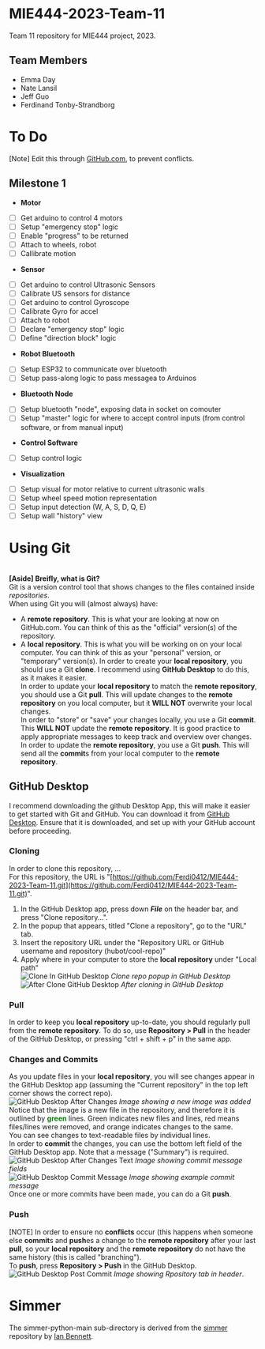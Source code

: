 # MIE444-2023-Team-11
Team 11 repository for MIE444 project, 2023.

## Team Members
- Emma Day
- Nate Lansil
- Jeff Guo
- Ferdinand Tonby-Strandborg

# To Do
[Note] Edit this through [GitHub.com](https://github.com/Ferdi0412/MIE444-2023-Team-11/blob/main/README.md), to prevent conflicts.
## Milestone 1
- **Motor**
- [ ] Get arduino to control 4 motors
- [ ] Setup "emergency stop" logic
- [ ] Enable "progress" to be returned
- [ ] Attach to wheels, robot
- [ ] Callibrate motion
- **Sensor**
- [ ] Get arduino to control Ultrasonic Sensors
- [ ] Calibrate US sensors for distance
- [ ] Get arduino to control Gyroscope
- [ ] Calibrate Gyro for accel
- [ ] Attach to robot
- [ ] Declare "emergency stop" logic
- [ ] Define "direction block" logic
- **Robot Bluetooth**
- [ ] Setup ESP32 to communicate over bluetooth
- [ ] Setup pass-along logic to pass messagea to Arduinos
- **Bluetooth Node**
- [ ] Setup bluetooth "node", exposing data in socket on comouter
- [ ] Setup "master" logic for where to accept control inputs (from control software, or from manual input)
- **Control Software**
- [ ] Setup control logic
- **Visualization**
- [ ] Setup visual for motor relative to current ultrasonic walls
- [ ] Setup wheel speed motion representation
- [ ] Setup input detection (W, A, S, D, Q, E)
- [ ] Setup wall "history" view

# Using Git
<br>**[Aside] Breifly, what is Git?**
<br>Git is a version control tool that shows changes to the files contained inside *repositories*.
<br>When using Git you will (almost always) have:
- A **remote repository**. This is what your are looking at now on GitHub.com. You can think of this as the "official" version(s) of the repository.
- A **local repository**. This is what you will be working on on your local computer. You can think of this as your "personal" version, or "temporary" version(s).
In order to create your **local repository**, you should use a Git **clone**. I recommend using **GitHub Desktop** to do this, as it makes it easier.
<br>In order to update your **local repository** to match the **remote repository**, you should use a Git **pull**. This will update changes to the **remote repository** on you local computer, but it **WILL NOT** overwrite your local changes.
<br>In order to "store" or "save" your changes locally, you use a Git **commit**. This **WILL NOT** update the **remote repository**. It is good practice to apply appropriate messages to keep track and overview over changes.
<br> In order to update the **remote repository**, you use a Git **push**. This will send all the **commit**s from your local computer to the **remote repository**.

## GitHub Desktop
I recommend downloading the github Desktop App, this will make it easier to get started with Git and GitHub. You can download it from [GitHub Desktop](https://desktop.github.com/). Ensure that it is downloaded, and set up with your GitHub account before proceeding.

### Cloning
In order to clone this repository, ...
<br>For this repository, the URL is "[https://github.com/Ferdi0412/MIE444-2023-Team-11.git](https://github.com/Ferdi0412/MIE444-2023-Team-11.git)".
1. In the GitHub Desktop app, press down ***File*** on the header bar, and press "Clone repository...".
2. In the popup that appears, titled "Clone a repository", go to the "URL" tab.
3. Insert the repository URL under the "Repository URL or GitHub username and repository (hubot/cool-repo)"
4. Apply where in your computer to store the **local repository** under "Local path"
<br>![Clone In GitHub Desktop](https://github.com/Ferdi0412/MIE444-2023-Team-11/assets/78992348/c509e854-3ec8-448b-b56f-dd05e7e26f1a)
*Clone repo popup in GitHub Desktop*
<br>![After Clone GitHub Desktop](https://github.com/Ferdi0412/MIE444-2023-Team-11/assets/78992348/66ebc845-5025-4fac-ae66-6500565e3ee8)
*After cloning in GitHub Desktop*

### Pull
In order to keep you **local repository** up-to-date, you should regularly pull from the **remote repository**. To do so, use **Repository > Pull** in the header of the GitHub Desktop, or pressing "ctrl + shift + p" in the same app.

### Changes and Commits
As you update files in your **local repository**, you will see changes appear in the GitHub Desktop app (assuming the "Current repository" in the top left corner shows the correct repo).
<br>![GitHub Desktop After Changes](https://github.com/Ferdi0412/MIE444-2023-Team-11/assets/78992348/41ad804b-6031-41f9-9e42-6bfddf5b79a3)
*Image showing a new image was added*
<br>Notice that the image is a new file in the repository, and therefore it is outlined by <span style="color:green">**green**</span> lines. Green indicates new files and lines, red means files/lines were removed, and orange indicates changes to the same.
<br>You can see changes to text-readable files by individual lines.
<br>In order to **commit** the changes, you can use the bottom left field of the GitHub Desktop app. Note that a message ("Summary") is required.
<br>![GitHub Desktop After Changes Text](https://github.com/Ferdi0412/MIE444-2023-Team-11/assets/78992348/996f7b1a-0cf4-4e52-a109-24f751767161)
*Image showing commit message fields*
<br>![GitHub Desktop Commit Message](https://github.com/Ferdi0412/MIE444-2023-Team-11/assets/78992348/489012b0-45c6-431b-b5be-b4df3c329758)
*Image showing example commit message*
<br>Once one or more commits have been made, you can do a Git **push**.

### Push
[NOTE] In order to ensure no **conflicts** occur (this happens when someone else **commit**s and **push**es a change to the **remote repository** after your last **pull**, so your **local repository** and the **remote repository** do not have the same history (this is called "branching").
<br>To **push**, press **Repository > Push** in the GitHub Desktop.
<br>![GitHub Desktop Post Commit](https://github.com/Ferdi0412/MIE444-2023-Team-11/assets/78992348/61c72c6c-7e32-48af-9a6a-755ec3b0c0f7)
*Image showing Rpository tab in header*.

# Simmer
The simmer-python-main sub-directory is derived from the [simmer](https://github.com/ian612/simmer-python) repository by [Ian Bennett](https://github.com/ian612).
